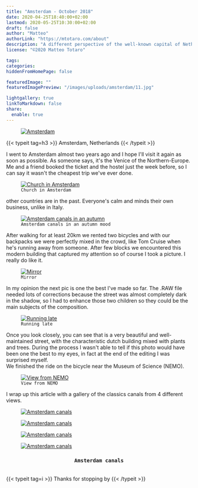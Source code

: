 ```yaml
---
title: "Amsterdam - October 2018"
date: 2020-04-25T18:40:00+02:00
lastmod: 2020-05-25T10:30:00+02:00
draft: false
author: "Matteo"
authorLink: "https://mtotaro.com/about"
description: "A different perspective of the well-known capital of Netherlands"
license: "©2020 Matteo Totaro"

tags:
categories:
hiddenFromHomePage: false

featuredImage: ""
featuredImagePreview: "/images/uploads/amsterdam/11.jpg"

lightgallery: true
linkToMarkdown: false
share:
  enable: true
---
```


<div class="container-fluid">
	<div class="ratio-box fade-box">
		<figure>
			<a class="lightgallery" 
				href=/images/uploads/amsterdam/9HD.jpg
				title="Amsterdam"
				data-thumbnail=/images/uploads/amsterdam/9.jpg
				data-sub-html="Amsterdam">
				<img class="lazyload blur-up"
					src=/svg/loading/normal.svg
					data-src=/images/uploads/amsterdam/9HD.jpg
					data-sizes=auto
					alt="Amsterdam"></a>
		</figure>
		<div class="col-md-8 col-md-push-2 no-padding-left" >
			{{< typeit tag=h3 >}} Amsterdam, Netherlands {{< /typeit >}}
			<p>I went to Amsterdam almost two years ago and I hope I'll visit it again as soon as possible. As someone says, it's the Venice of the  Northern-Europe. Me and a friend booked the ticket and the hostel just the week before, so I can say it wasn't the cheapest trip we've ever done.</p>
		 </div>
		<figure>
			<a class="lightgallery" 
				href=/images/uploads/amsterdam/6HD.jpg
				title="Church in Amsterdam"
				data-thumbnail=/images/uploads/amsterdam/6.jpg
				data-sub-html="Church in Amsterdam">
				<img class="lazyload blur-up"
					src=/svg/loading/normal.svg
					data-src=/images/uploads/amsterdam/6HD.jpg
					data-sizes=auto
					alt="Church in Amsterdam"></a>
					<figcaption class=image-caption>
						<code>Church in Amsterdam</code>
					</figcaption>
		</figure>
	    <div class="col-md-8 col-md-push-2 no-padding-left" >
			other countries are in the past. Everyone's calm and minds their own business, unlike in Italy.</p>
		 </div>
		<figure>
			<a class="lightgallery" 
				href=/images/uploads/amsterdam/7HD.jpg
				title="Amsterdam canals in an autumn"
				data-thumbnail=/images/uploads/amsterdam/7.jpg
				data-sub-html="Amsterdam canals in an autumn">
				<img class="lazyload blur-up"
					src=/svg/loading/normal.svg
					data-src=/images/uploads/amsterdam/7HD.jpg
					data-sizes=auto
					alt="Amsterdam canals in an autumn"></a>
					<figcaption class=image-caption>
						<code>Amsterdam canals in an autumn mood</code>
					</figcaption>
		</figure>
	    <div class="col-md-8 col-md-push-2 no-padding-left" >
			<p>After walking for at least 20km we rented two bicycles and with our backpacks we were perfectly mixed in the crowd, like Tom Cruise when he's running away from someone. After few blocks we encountered this modern building that captured my attention so of course I took a picture. I really do like it.</p>
		 </div>
		<figure>
			<a class="lightgallery" 
				href=/images/uploads/amsterdam/11HD.jpg
				title="Mirror"
				data-thumbnail=/images/uploads/amsterdam/11.jpg
				data-sub-html="Mirror">
				<img class="lazyload blur-up"
					src=/svg/loading/normal.svg
					data-src=/images/uploads/amsterdam/11HD.jpg
					data-sizes=auto
					alt="Mirror"></a>
					<figcaption class=image-caption>
						<code>Mirror</code>
					</figcaption>
		</figure>
     	<div class="col-md-8 col-md-push-2 no-padding-left" >
			<p>In my opinion the next pic is one the best I've made so far. The .RAW file needed lots of corrections because the street was almost completely dark in the shadow, so I had to enhance those two children so they could be the main subjects of the composition.</p>
		</div>
		<figure>
			<a class="lightgallery" 
				href=/images/uploads/amsterdam/10HD.jpg
				title="Running late"
				data-thumbnail=/images/uploads/amsterdam/10.jpg
				data-sub-html="Running late">
				<img class="lazyload blur-up"
					src=/svg/loading/normal.svg
					data-src=/images/uploads/amsterdam/10HD.jpg
					data-sizes=auto
					alt="Running late"></a>
					<figcaption class=image-caption>
						<code>Running late</code>
					</figcaption>
		</figure>
        <div class="col-md-8 col-md-push-2 no-padding-left" >
			<p>Once you look closely, you can see that is a very beautiful and well-maintained street, with the characteristic dutch building mixed with plants and trees. During the process I wasn't able to tell if this photo would have been one the best to my eyes, in fact at the end of the editing I was surprised myself.<br>We finished the ride on the bicycle near the Museum of Science (NEMO).</p>
		 </div>
		<figure>
			<a class="lightgallery" 
				href=/images/uploads/amsterdam/12HD.jpg
				title="View from NEMO"
				data-thumbnail=/images/uploads/amsterdam/12.jpg
				data-sub-html="View from NEMO">
				<img class="lazyload blur-up"
					src=/svg/loading/normal.svg
					data-src=/images/uploads/amsterdam/12HD.jpg
					data-sizes=auto
					alt="View from NEMO"></a>
					<figcaption class=image-caption>
						<code>View from NEMO</code>
					</figcaption>
		</figure>
		<div class="col-md-8 col-md-push-2 no-padding-left" >
			<p>I wrap up this article with a gallery of the classics canals from 4 different views.</p>
		 </div>
		<div class="row">
				<div class="scroll-view">
					<div class="scroll-doc">
						<div class="scroll-item">
							<div class="thumbnail">
								<figure>
									<a class="lightgallery" 
									href=/images/uploads/amsterdam/5HD.jpg
									title="Amsterdam canals"
									data-thumbnail=/images/uploads/amsterdam/5.jpg
									data-sub-html="Amsterdam canals">
										<img class="lazyload blur-up"
											src=/svg/loading/normal.svg
											data-src=/images/uploads/amsterdam/5HD.jpg
											data-sizes=auto
											alt="Amsterdam canals"></a>
								</figure>
							</div>
						</div>
						<div class="scroll-item">
								<div class="thumbnail">
									<figure>
										<a class="lightgallery" 
										href=/images/uploads/amsterdam/2HD.jpg
										title="Amsterdam canals"
										data-thumbnail=/images/uploads/amsterdam/2.jpg
										data-sub-html="Amsterdam canals">
											<img class="lazyload blur-up"
												src=/svg/loading/normal.svg
												data-src=/images/uploads/amsterdam/2HD.jpg
												data-sizes=auto
												alt="Amsterdam canals"></a>
									</figure>
								</div>
						</div>
						<div class="scroll-item">
								<div class="thumbnail">
									<figure>
										<a class="lightgallery" 
											href=/images/uploads/amsterdam/3HD.jpg
											title="Amsterdam canals"
											data-thumbnail=/images/uploads/amsterdam/3.jpg
											data-sub-html="Amsterdam canals">
											<img class="lazyload blur-up"
												src=/svg/loading/normal.svg
												data-src=/images/uploads/amsterdam/3HD.jpg
												data-sizes=auto
												alt="Amsterdam canals"></a>
									</figure>
								</div>
						</div>
						<div class="scroll-item">
								<div class="thumbnail">
									<figure>
										<a class="lightgallery" 
											href=/images/uploads/amsterdam/4HD.jpg
											title="Amsterdam canals"
											data-thumbnail=/images/uploads/amsterdam/4.jpg
											data-sub-html="Amsterdam canals">
											<img class="lazyload blur-up"
												src=/svg/loading/normal.svg
												data-src=/images/uploads/amsterdam/4HD.jpg
												data-sizes=auto
												alt="Amsterdam canals"></a>
									</figure>
								</div>
							</div>
					</div>
			</div>
		</div>
		<h3 style="text-align:center"><code> Amsterdam canals </code></h3><br>
	{{< typeit tag=i >}} Thanks for stopping by {{< /typeit >}}
	</div>
</div>